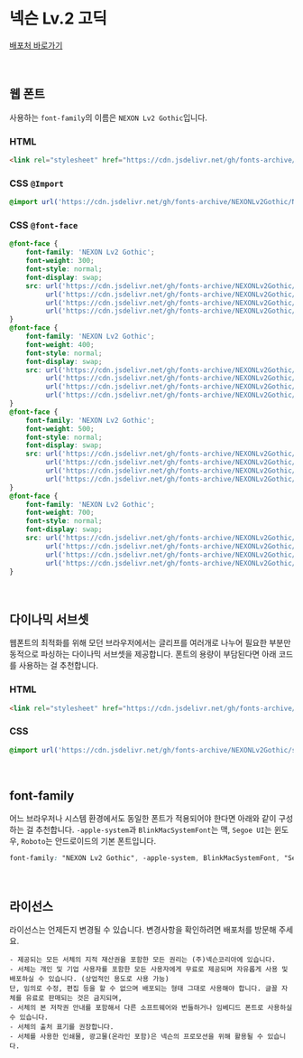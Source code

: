 # 넥슨 Lv.2 고딕

[배포처 바로가기](http://levelup.nexon.com/font/index.aspx?page=2)

&nbsp;

## 웹 폰트

사용하는 `font-family`의 이름은 `NEXON Lv2 Gothic`입니다.

### HTML

```html
<link rel="stylesheet" href="https://cdn.jsdelivr.net/gh/fonts-archive/NEXONLv2Gothic/NEXONLv2Gothic.css" type="text/css"/>
```

### CSS `@Import`

```css
@import url('https://cdn.jsdelivr.net/gh/fonts-archive/NEXONLv2Gothic/NEXONLv2Gothic.css');
```

### CSS `@font-face`

```css
@font-face {
    font-family: 'NEXON Lv2 Gothic';
    font-weight: 300;
    font-style: normal;
    font-display: swap;
    src: url('https://cdn.jsdelivr.net/gh/fonts-archive/NEXONLv2Gothic/NEXONLv2Gothic-Light.woff2') format('woff2'),
         url('https://cdn.jsdelivr.net/gh/fonts-archive/NEXONLv2Gothic/NEXONLv2Gothic-Light.woff') format('woff'),
         url('https://cdn.jsdelivr.net/gh/fonts-archive/NEXONLv2Gothic/NEXONLv2Gothic-Light.otf') format('opentype'),
         url('https://cdn.jsdelivr.net/gh/fonts-archive/NEXONLv2Gothic/NEXONLv2Gothic-Light.ttf') format('truetype');
}
@font-face {
    font-family: 'NEXON Lv2 Gothic';
    font-weight: 400;
    font-style: normal;
    font-display: swap;
    src: url('https://cdn.jsdelivr.net/gh/fonts-archive/NEXONLv2Gothic/NEXONLv2Gothic-Regular.woff2') format('woff2'),
         url('https://cdn.jsdelivr.net/gh/fonts-archive/NEXONLv2Gothic/NEXONLv2Gothic-Regular.woff') format('woff'),
         url('https://cdn.jsdelivr.net/gh/fonts-archive/NEXONLv2Gothic/NEXONLv2Gothic-Regular.otf') format('opentype'),
         url('https://cdn.jsdelivr.net/gh/fonts-archive/NEXONLv2Gothic/NEXONLv2Gothic-Regular.ttf') format('truetype');
}
@font-face {
    font-family: 'NEXON Lv2 Gothic';
    font-weight: 500;
    font-style: normal;
    font-display: swap;
    src: url('https://cdn.jsdelivr.net/gh/fonts-archive/NEXONLv2Gothic/NEXONLv2Gothic-Medium.woff2') format('woff2'),
         url('https://cdn.jsdelivr.net/gh/fonts-archive/NEXONLv2Gothic/NEXONLv2Gothic-Medium.woff') format('woff'),
         url('https://cdn.jsdelivr.net/gh/fonts-archive/NEXONLv2Gothic/NEXONLv2Gothic-Medium.otf') format('opentype'),
         url('https://cdn.jsdelivr.net/gh/fonts-archive/NEXONLv2Gothic/NEXONLv2Gothic-Medium.ttf') format('truetype');
}
@font-face {
    font-family: 'NEXON Lv2 Gothic';
    font-weight: 700;
    font-style: normal;
    font-display: swap;
    src: url('https://cdn.jsdelivr.net/gh/fonts-archive/NEXONLv2Gothic/NEXONLv2Gothic-Bold.woff2') format('woff2'),
         url('https://cdn.jsdelivr.net/gh/fonts-archive/NEXONLv2Gothic/NEXONLv2Gothic-Bold.woff') format('woff'),
         url('https://cdn.jsdelivr.net/gh/fonts-archive/NEXONLv2Gothic/NEXONLv2Gothic-Bold.otf') format('opentype'),
         url('https://cdn.jsdelivr.net/gh/fonts-archive/NEXONLv2Gothic/NEXONLv2Gothic-Bold.ttf') format('truetype');
}
```

&nbsp;

## 다이나믹 서브셋

웹폰트의 최적화를 위해 모던 브라우저에서는 글리프를 여러개로 나누어 필요한 부분만 동적으로 파싱하는 다이나믹 서브셋을 제공합니다. 폰트의 용량이 부담된다면 아래 코드를 사용하는 걸 추천합니다.

### HTML

```html
<link rel="stylesheet" href="https://cdn.jsdelivr.net/gh/fonts-archive/NEXONLv2Gothic/subsets/NEXONLv2Gothic-dynamic-subset.css" type="text/css"/>
```

### CSS

```css
@import url('https://cdn.jsdelivr.net/gh/fonts-archive/NEXONLv2Gothic/subsets/NEXONLv2Gothic-dynamic-subset.css');
```

&nbsp;

## font-family

어느 브라우저나 시스템 환경에서도 동일한 폰트가 적용되어야 한다면 아래와 같이 구성하는 걸 추천합니다. `-apple-system`과 `BlinkMacSystemFont`는 맥, `Segoe UI`는 윈도우, `Roboto`는 안드로이드의 기본 폰트입니다.


```css
font-family: "NEXON Lv2 Gothic", -apple-system, BlinkMacSystemFont, "Segoe UI", Roboto, Oxygen, Ubuntu, Cantarell, "Open Sans", "Helvetica Neue", sans-serif;
```

&nbsp;

## 라이선스

라이선스는 언제든지 변경될 수 있습니다. 변경사항을 확인하려면 배포처를 방문해 주세요.

```
- 제공되는 모든 서체의 지적 재산권을 포함한 모든 권리는 (주)넥슨코리아에 있습니다. 
- 서체는 개인 및 기업 사용자를 포함한 모든 사용자에게 무료로 제공되며 자유롭게 사용 및 배포하실 수 있습니다. (상업적인 용도로 사용 가능) 
단, 임의로 수정, 편집 등을 할 수 없으며 배포되는 형태 그대로 사용해야 합니다. 글꼴 자체를 유료로 판매되는 것은 금지되며, 
- 서체의 본 저작권 안내를 포함해서 다른 소프트웨어와 번들하거나 임베디드 폰트로 사용하실 수 있습니다. 
- 서체의 출처 표기를 권장합니다. 
- 서체를 사용한 인쇄물, 광고물(온라인 포함)은 넥슨의 프로모션을 위해 활용될 수 있습니다.
```
